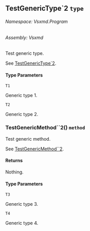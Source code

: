 <a name='T-Vsxmd-Program-TestGenericType`2'></a>
## TestGenericType\`2 `type`

###### Namespace:  Vsxmd.Program

###### Assembly:  Vsxmd

Test generic type.

See [TestGenericType\`2](/Vsxmd.Program/TestGenericType`2.md/#T-Vsxmd-Program-TestGenericType`2).

#### Type Parameters

`T1`  

Generic type 1.

`T2`  

Generic type 2.

<a name='M-Vsxmd-Program-TestGenericType`2-TestGenericMethod``2'></a>
### TestGenericMethod\`\`2() `method`

Test generic method.

See [TestGenericMethod\`\`2](/Vsxmd.Program/TestGenericType`2.md/#M-Vsxmd-Program-TestGenericType`2-TestGenericMethod``2).

#### Returns





Nothing.

#### Type Parameters

`T3`  

Generic type 3.

`T4`  

Generic type 4.
